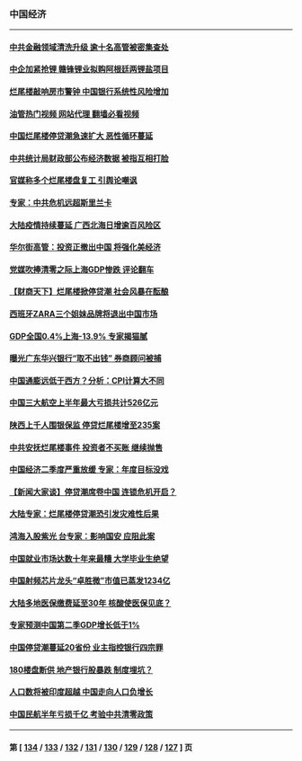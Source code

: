 ### 中国经济
---
#### [中共金融领域清洗升级 逾十名高管被密集查处](../../pages/ncid283/n13782694.md?07180045) 
#### [中企加紧抢锂 赣锋锂业拟购阿根廷两锂盐项目](../../pages/ncid283/n13782559.md?07180045) 
#### [烂尾楼敲响房市警钟 中国银行系统性风险增加](../../pages/ncid283/n13782562.md?07180045) 
#### [油管热门视频 网站代理 翻墙必看视频](http://209.222.30.114:81/youtube.html?07180045)
#### [中国烂尾楼停贷潮急速扩大 恶性循环蔓延](../../pages/ncid283/n13782482.md?07180045) 
#### [中共统计局财政部公布经济数据 被指互相打脸](../../pages/ncid283/n13782422.md?07180045) 
#### [官媒称多个烂尾楼盘复工 引舆论嘲讽](../../pages/ncid283/n13782365.md?07180045) 
#### [专家：中共危机远超斯里兰卡](../../pages/ncid283/n13782248.md?07180045) 
#### [大陆疫情持续蔓延 广西北海日增逾百风险区](../../pages/ncid283/n13782153.md?07180045) 
#### [华尔街高管：投资正撤出中国 将强化美经济](../../pages/ncid283/n13782023.md?07180045) 
#### [党媒吹捧清零之际上海GDP惨跌 评论翻车](../../pages/ncid283/n13781988.md?07180045) 
#### [【财商天下】烂尾楼掀停贷潮 社会风暴在酝酿](../../pages/ncid283/n13781801.md?07180045) 
#### [西班牙ZARA三个姐妹品牌将退出中国市场](../../pages/ncid283/n13781896.md?07180045) 
#### [GDP全国0.4%上海-13.9% 专家揭猫腻](../../pages/ncid283/n13781772.md?07180045) 
#### [曝光广东华兴银行“取不出钱” 券商顾问被捕](../../pages/ncid283/n13781855.md?07180045) 
#### [中国通膨远低于西方？分析：CPI计算大不同](../../pages/ncid283/n13781786.md?07180045) 
#### [中国三大航空上半年最大亏损共计526亿元](../../pages/ncid283/n13781877.md?07180045) 
#### [陕西上千人围银保监 停贷烂尾楼增至235案](../../pages/ncid283/n13781579.md?07180045) 
#### [中共安抚烂尾楼事件 投资者不买账 继续抛售](../../pages/ncid283/n13781732.md?07180045) 
#### [中国经济二季度严重放缓 专家：年度目标没戏](../../pages/ncid283/n13781686.md?07180045) 
#### [【新闻大家谈】停贷潮席卷中国 连锁危机开启？](../../pages/ncid283/n13781582.md?07180045) 
#### [大陆专家：烂尾楼停贷潮恐引发灾难性后果](../../pages/ncid283/n13781577.md?07180045) 
#### [鸿海入股紫光 台专家：影响国安 应阻此案](../../pages/ncid283/n13781172.md?07180045) 
#### [中国就业市场达数十年来最糟 大学毕业生绝望](../../pages/ncid283/n13781191.md?07180045) 
#### [中国射频芯片龙头“卓胜微”市值已蒸发1234亿](../../pages/ncid283/n13781080.md?07180045) 
#### [大陆多地医保缴费延至30年 核酸使医保见底？](../../pages/ncid283/n13780779.md?07180045) 
#### [专家预测中国第二季GDP增长低于1%](../../pages/ncid283/n13781063.md?07180045) 
#### [中国停贷潮蔓延20省份 业主指控银行四宗罪](../../pages/ncid283/n13781035.md?07180045) 
#### [180楼盘断供 地产银行股暴跌 制度埋坑？](../../pages/ncid283/n13780778.md?07180045) 
#### [人口数将被印度超越 中国走向人口负增长](../../pages/ncid283/n13781026.md?07180045) 
#### [中国民航半年亏损千亿 考验中共清零政策](../../pages/ncid283/n13781001.md?07180045) 

---
#### 第 [ [134](./134.md?07180045) / [133](./133.md?07180045) / [132](./132.md?07180045) / [131](./131.md?07180045) / [130](./130.md?07180045) / [129](./129.md?07180045) / [128](./128.md?07180045) / [127](./127.md?07180045) ] 页
